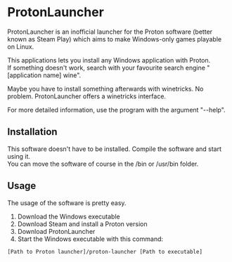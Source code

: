 # ProtonLauncher

ProtonLauncher is an inofficial launcher for the Proton software (better known as Steam Play) which aims to make Windows-only games playable on Linux.  

This applications lets you install any Windows application with Proton.  
If something doesn't work, search with your favourite search engine "[application name] wine".

Maybe you have to install something afterwards with winetricks. No problem. ProtonLauncher offers a winetricks interface.

For more detailed information, use the program with the argument "--help".

## Installation

This software doesn't have to be installed. 
Compile the software and start using it.  
You can move the software of course in the /bin or /usr/bin folder.

## Usage

The usage of the software is pretty easy.

1. Download the Windows executable
2. Download Steam and install a Proton version
3. Download ProtonLauncher
4. Start the Windows executable with this command:

```
[Path to Proton launcher]/proton-launcher [Path to executable]
```
    
